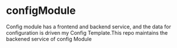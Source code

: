 # configModule
Config module has a frontend and backend service, and the data for configuration is driven my Config Template.This repo maintains the backened service of config Module
